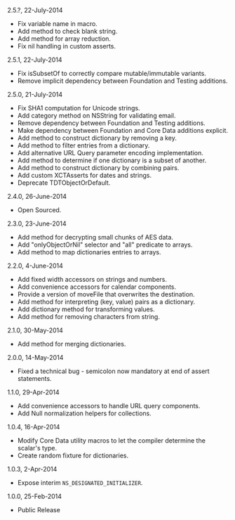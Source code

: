 2.5.?, 22-July-2014

  * Fix variable name in macro.
  * Add method to check blank string.
  * Add method for array reduction.
  * Fix nil handling in custom asserts.

2.5.1, 22-July-2014

  * Fix isSubsetOf to correctly compare mutable/immutable variants.
  * Remove implicit dependency between Foundation and Testing additions.

2.5.0, 21-July-2014

  * Fix SHA1 computation for Unicode strings.
  * Add category method on NSString for validating email.
  * Remove dependency between Foundation and Testing additions.
  * Make dependency between Foundation and Core Data additions explicit.
  * Add method to construct dictionary by removing a key.
  * Add method to filter entries from a dictionary.
  * Add alternative URL Query parameter encoding implementation.
  * Add method to determine if one dictionary is a subset of another.
  * Add method to construct dictionary by combining pairs.
  * Add custom XCTAsserts for dates and strings.
  * Deprecate TDTObjectOrDefault.

2.4.0, 26-June-2014

  * Open Sourced.

2.3.0, 23-June-2014

  * Add method for decrypting small chunks of AES data.
  * Add "onlyObjectOrNil" selector and "all" predicate to arrays.
  * Add method to map dictionaries entries to arrays.

2.2.0, 4-June-2014

  * Add fixed width accessors on strings and numbers.
  * Add convenience accessors for calendar components.
  * Provide a version of moveFile that overwrites the destination.
  * Add method for interpreting (key, value) pairs as a dictionary.
  * Add dictionary method for transforming values.
  * Add method for removing characters from string.

2.1.0, 30-May-2014

  * Add method for merging dictionaries.

2.0.0, 14-May-2014

  * Fixed a technical bug - semicolon now mandatory at end of assert statements.

1.1.0, 29-Apr-2014

  * Add convenience accessors to handle URL query components.
  * Add Null normalization helpers for collections.

1.0.4, 16-Apr-2014

  * Modify Core Data utility macros to let the compiler determine the scalar's type.
  * Create random fixture for dictionaries.

1.0.3, 2-Apr-2014

  * Expose interim `NS_DESIGNATED_INITIALIZER`.

1.0.0, 25-Feb-2014

  * Public Release
